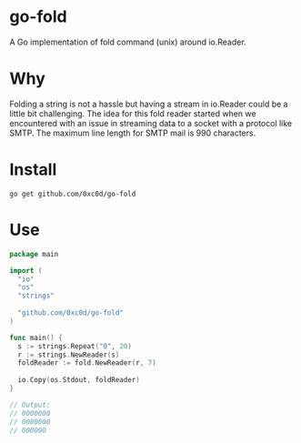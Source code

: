 # go-fold
A Go implementation of fold command (unix) around io.Reader.

# Why
Folding a string is not a hassle but having a stream in io.Reader could be a little bit challenging.
The idea for this fold reader started when we encountered with an issue in streaming data to a socket
with a protocol like SMTP. The maximum line length for SMTP mail is 990 characters.

# Install
```
go get github.com/0xc0d/go-fold
```

# Use
```go
package main

import (
  "io"
  "os"
  "strings"
  
  "github.com/0xc0d/go-fold"
)

func main() {
  s := strings.Repeat("0", 20)
  r := strings.NewReader(s)
  foldReader := fold.NewReader(r, 7)
  
  io.Copy(os.Stdout, foldReader)
}

// Output:
// 0000000
// 0000000
// 000000

```
